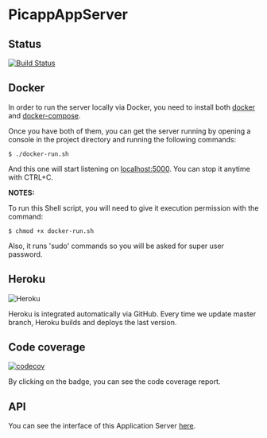 # PicappAppServer

## Status
[![Build Status](https://travis-ci.com/RodrigoDeRosa/PicappAppServer.svg?token=rEyCUWQVS9saEunkyMqa&branch=master)](https://travis-ci.com/RodrigoDeRosa/PicappAppServer)

## Docker
In order to run the server locally via Docker, you need to install both
[docker](https://docs.docker.com/install/) and 
[docker-compose](https://docs.docker.com/compose/install/).

Once you have both of them, you can get the server running by opening a
console in the project directory and running the following commands:

    $ ./docker-run.sh
    
And this one will start listening on [localhost:5000](https://localhost:5000).
You can stop it anytime with CTRL+C.

**NOTES:**

To run this Shell script, you will need to give it execution permission with
the command:

    $ chmod +x docker-run.sh

Also, it runs 'sudo' commands so you will be asked for super user password.
    
## Heroku
![Heroku](https://heroku-badge.herokuapp.com/?app=picapp-app-server&root=/users)

Heroku is integrated automatically via GitHub. Every time we update master branch,
Heroku builds and deploys the last version.

## Code coverage
[![codecov](https://codecov.io/gh/RodrigoDeRosa/PicappAppServer/branch/master/graph/badge.svg?token=z6KQ00Bcth)](https://codecov.io/gh/RodrigoDeRosa/PicappAppServer)

By clicking on the badge, you can see the code coverage report.

## API
 
You can see the interface of this Application Server
[here](https://app.swaggerhub.com/apis/SteelSoft/PicApp-AppServer-Checkpoint-1/1.0.1).